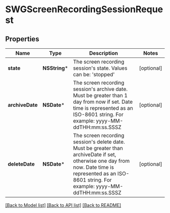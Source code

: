 # SWGScreenRecordingSessionRequest

## Properties
Name | Type | Description | Notes
------------ | ------------- | ------------- | -------------
**state** | **NSString*** | The screen recording session&#39;s state.  Values can be: &#39;stopped&#39; | [optional] 
**archiveDate** | **NSDate*** | The screen recording session&#39;s archive date. Must be greater than 1 day from now if set. Date time is represented as an ISO-8601 string. For example: yyyy-MM-ddTHH:mm:ss.SSSZ | [optional] 
**deleteDate** | **NSDate*** | The screen recording session&#39;s delete date. Must be greater than archiveDate if set, otherwise one day from now. Date time is represented as an ISO-8601 string. For example: yyyy-MM-ddTHH:mm:ss.SSSZ | [optional] 

[[Back to Model list]](../README.md#documentation-for-models) [[Back to API list]](../README.md#documentation-for-api-endpoints) [[Back to README]](../README.md)


